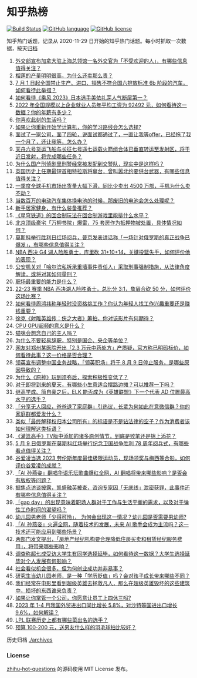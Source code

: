 # 知乎热榜
[![Build Status](https://github.com/ToWeLong/zhihu-hot-questions/workflows/CI/badge.svg)](https://github.com/ToWeLong/zhihu-hot-questions/actions)
[![GitHub language](https://img.shields.io/badge/language-golang-orange.svg)](https://golang.org/)
[![GitHub license](https://img.shields.io/github/license/ToWeLong/zhihu-hot-questions)](https://github.com/ToWeLong/zhihu-hot-questions/blob/main/LICENSE)

知乎热门话题，记录从 2020-11-29 日开始的知乎热门话题。每小时抓取一次数据，按天[归档](./archives)

<!-- BEGIN -->

1. [外交部宣布加拿大驻上海总领馆一名外交官为「不受欢迎的人」，有哪些信息值得关注？](https://www.zhihu.com/question/599922252)
1. [榴莲的产量明明很高，为什么还卖那么贵？](https://www.zhihu.com/question/589135782)
1. [7 月 1 日起全国禁止生产、进口、销售不符合国六排放标准 6b 阶段的汽车，如何看待此举措？](https://www.zhihu.com/question/599976001)
1. [如何看待《乘风 2023》日本选手美依礼芽人气断层第一？](https://www.zhihu.com/question/599629202)
1. [2022 年全国规模以上企业就业人员年平均工资为 92492 元，如何看待这一数据？你的年薪有多少？](https://www.zhihu.com/question/599947821)
1. [你喜欢此刻的生活吗？](https://www.zhihu.com/question/595926325)
1. [如果让你重新开始学计算机，你的学习路线会怎么选择?](https://www.zhihu.com/question/492545174)
1. [面试了一家公司，面了四轮，说面试都通过了，一直让我等offer，已经拖了我一个月了，还让我等，怎么办？](https://www.zhihu.com/question/302263572)
1. [天舟六号货运飞船与长征七号遥七运载火箭组合体已垂直转运至发射区，将于近日发射，将完成哪些任务？](https://www.zhihu.com/question/599752541)
1. [为什么国产刑侦剧里刑警经常被发配到交警队，现实中是这样吗？](https://www.zhihu.com/question/599216611)
1. [英国历史上任期最短首相特拉斯将窜台，曾叫嚣北约要供台武器，有哪些信息值得关注？](https://www.zhihu.com/question/600017451)
1. [一季度全球手机市场出货量大幅下滑，同比少卖出 4500 万部，手机为什么卖不动？](https://www.zhihu.com/question/599616007)
1. [当数百万的电动汽车集体换电池的时候，那废旧的电池会怎么处理呢？](https://www.zhihu.com/question/582646732)
1. [新手居家健身，有什么装备推荐？](https://www.zhihu.com/question/598228019)
1. [《星穹铁道》的回合制玩法在回合制游戏里能排什么水平？](https://www.zhihu.com/question/599520549)
1. [北京顶级豪宅「万柳书院」爆雷，75 套房作为抵押物被处置，具体情况如何？](https://www.zhihu.com/question/599898282)
1. [莫斯科举行胜利日红场阅兵，普京发表讲话称「一场针对俄罗斯的真正战争已爆发」，有哪些信息值得关注？](https://www.zhihu.com/question/599928341)
1. [NBA 西决 G4 湖人险胜勇士，库里砍 31+10+14，关键投篮失手，如何评价他的表现？](https://www.zhihu.com/question/599920304)
1. [公安机关对「哈尔滨私拆承重墙事件责任人」采取刑事强制措施，从法律角度解读，或将对其如何量刑？](https://www.zhihu.com/question/599918185)
1. [职场最重要的能力是什么？](https://www.zhihu.com/question/508168208)
1. [22-23 赛季 NBA 西决湖人险胜勇士，总比分 3:1，詹眉合砍 50 分，如何评价这场比赛？](https://www.zhihu.com/question/599891148)
1. [如何看待周鸿祎称年轻时没资格挑工作？你认为年轻人找工作兴趣重要还是赚钱重要？](https://www.zhihu.com/question/599733932)
1. [徐克《射雕英雄传：侠之大者》筹拍，你对该影片有何期待？](https://www.zhihu.com/question/597889816)
1. [CPU GPU超频的意义是什么？](https://www.zhihu.com/question/590299370)
1. [猫咪会想念自己的主人吗？](https://www.zhihu.com/question/358000761)
1. [为什么不要轻易辞职，特别是国企、央企等单位？](https://www.zhihu.com/question/335344402)
1. [网友对郑州某医院开出「2.3 万元中药处方」产质疑，官方称已明码标价，如何看待此事？这一价格是否合理？](https://www.zhihu.com/question/599717256)
1. [领英宣布调整中国业务战略，「领英职场」将于 8 月 9 日停止服务，是哪些原因导致的？](https://www.zhihu.com/question/599911792)
1. [为什么《原神》玩到须弥后，探索积极性变低了？](https://www.zhihu.com/question/581987003)
1. [对于即将到来的夏天，有哪些小生意适合摆路边摊？可以推荐一下吗？](https://www.zhihu.com/question/599412739)
1. [继高学成、简自豪之后，ELK 能否成为《英雄联盟》下一个代表 AD 位置最高水平的选手？](https://www.zhihu.com/question/599017298)
1. [「分享无人回应，爸爸退了家庭群」引热议，长辈为何如此在意微信群？你的家庭群都爱发什么？](https://www.zhihu.com/question/599229454)
1. [类似「最终解释权归本公司所有」的标语是不是钻法律的空子？作为消费者该如何理解这类标语？](https://www.zhihu.com/question/599165768)
1. [《灌篮高手》TV版中添加的诸多原创情节，到底是败笔还是锦上添花？](https://www.zhihu.com/question/599725171)
1. [5 月 9 日俄罗斯在莫斯科红场举行纪念卫国战争胜利 78 周年阅兵式，有哪些看点值得关注？](https://www.zhihu.com/question/599725798)
1. [谷爱凌当选 2023 劳伦斯年度最佳极限运动员，现场领奖与梅西等合影，如何评价谷爱凌的成就？](https://www.zhihu.com/question/599888032)
1. [「AI 孙燕姿」翻唱华语乐坛歌曲爆红全网，AI 翻唱将带来哪些影响？是否会有版权等问题？](https://www.zhihu.com/question/599887578)
1. [据焦点访谈披露，凯盛融英被查，咨询专家因「无底线」泄密获罪，此事件还有哪些信息值得关注？](https://www.zhihu.com/question/599913263)
1. [「gap day」的出现意味着职场人群对于工作与生活平衡的需求，以及对于弹性工作时间的渴望吗？](https://www.zhihu.com/question/599910577)
1. [幼儿园男老师「少得可怜」， 为何会出现这一情况？幼儿园是否需要男幼师?](https://www.zhihu.com/question/599846930)
1. [「AI 孙燕姿」火遍全网，随着技术的发展，未来 AI 歌手会成为主流吗？这一技术还可能应用到哪些场景？](https://www.zhihu.com/question/599898172)
1. [两部门发文提出，「房地产经纪机构要合理降低住房买卖和租赁经纪服务费用」，将带来哪些影响？](https://www.zhihu.com/question/599745181)
1. [调查称超七成受访大学生有同学选择延毕，如何看待这一数据？大学生选择延毕对个人发展有何影响？](https://www.zhihu.com/question/599895426)
1. [社会看似机会很多，但为何创业成功并非易事？](https://www.zhihu.com/question/599324964)
1. [研究生当幼儿园老师，是一种「学历贬值」吗？会对孩子成长带来哪些不同？](https://www.zhihu.com/question/599846629)
1. [我们经常在电影里看到超级英雄去拯救凡人，那么在超级英雄毁坏的这些建筑中，损坏的东西谁来负责？](https://www.zhihu.com/question/598239709)
1. [如果让你掌管一个公司，你愿意让员工上四休三吗?](https://www.zhihu.com/question/599207642)
1. [2023 年 1-4 月我国外贸进出口同比增长 5.8%，对沙特等国进出口增长 9.6%，如何解读？](https://www.zhihu.com/question/599909676)
1. [LPL 联赛历史上都有哪些菜出名的选手？](https://www.zhihu.com/question/599712143)
1. [预算 100-200 元，送男友什么样的羽毛球拍比较好？](https://www.zhihu.com/question/598882099)

<!-- END -->

历史归档 [./archives](./archives)


### License
[zhihu-hot-questions](https://github.com/towelong/zhihu-hot-questions) 的源码使用 MIT License 发布。